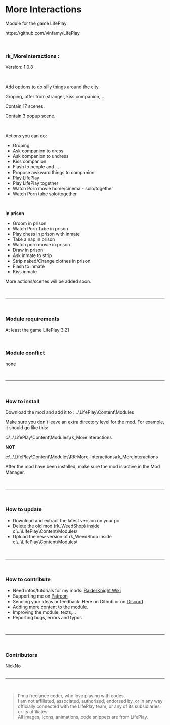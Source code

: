 <h1>More Interactions</h1>
<p>Module for the game LifePlay</p>
<p>https://github.com/vinfamy/LifePlay</p>
<br>
<h3>rk_MoreInteractions :</h3>
<p>Version: 1.0.8</p>
<br>
<p>Add options to do silly things around the city.</p> 
<p>Groping, offer from stranger, kiss companion,...</p> 
<p>Contain 17 scenes.</p>
<p>Contain 3 popup scene.</p>
<br>
<p>Actions you can do:</p>
<ul><li>Groping</li>
<li>Ask companion to dress</li>
<li>Ask companion to undress</li>
<li>Kiss companion</li>
<li>Flash to people and ...</li>
<li>Propose awkward things to companion</li>
<li>Play LifePlay</li>
<li>Play LifePlay together</li>
<li>Watch Porn movie home/cinema - solo/together</li>
<li>Watch Porn tube solo/together</li></ul>
<br>
<p><strong>In prison</strong></p>
<ul><li>Groom in prison</li>
<li>Watch Porn Tube in prison</li>
<li>Play chess in prison with inmate</li>
<li>Take a nap in prison</li>
<li>Watch porn movie in prison</li>
<li>Draw in prison</li>
<li>Ask inmate to strip</li>
<li>Strip naked/Change clothes in prison</li>
<li>Flash to inmate</li>
<li>Kiss inmate</li></ul>
<p>More actions/scenes will be added soon.</p>
<br>
<hr>
<br>
<h3>Module requirements</h3>
<p>At least the game LifePlay 3.21</p>
<br>
<h3>Module conflict</h3>
<p>none</p>
<br>
<hr>
<br>
<h3>How to install</h3>
<p>Download the mod and add it to : ..\LifePlay\Content\Modules</p>
<p>Make sure you don't leave an extra directory level for the mod. For example, it should go like this:</p>
<p>c:\..\LifePlay\Content\Modules\rk_MoreInteractions</p>
<p><strong>NOT</strong></p>
<p>c:\..\LifePlay\Content\Modules\RK-More-Interactions\rk_MoreInteractions</p>
<p>After the mod have been installed, make sure the mod is active in the Mod Manager.</p>
<br>
<hr>
<br>
<h3>How to update</h3>
<ul>
<li>Download and extract the latest version on your pc</li>
<li>Delete the old mod (rk_WeedShop) inside c:\..\LifePlay\Content\Modules\</li>
<li>Upload the new version of rk_WeedShop inside c:\..\LifePlay\Content\Modules\</li>
</ul>
<br>
<hr>
<br>
<h3>How to contribute</h3>
<ul>
<li>Need infos/tutorials for my mods: <a href="https://raiderknight-mods.fandom.com/wiki/RaiderKnight_Mods_Wiki">RaiderKnight Wiki</a></li>
<li>Supporting me on <a href="https://www.patreon.com/raiderknight">Patreon</a></li>
<li>Sending your ideas or feedback: Here on Github or on <a href="https://discord.gg/d3U9E2wb4Y">Discord</a></li>
<li>Adding more content to the module.</li>
<li>Improving the module, texts,...</li>
<li>Reporting bugs, errors and typos</li>
</ul>
<br>
<hr>
<br>
<h3>Contributors</h3>
NickNo<br>
<br>
<hr>
<br>
<blockquote> I'm a freelance coder, who love playing with codes.<br>
I am not affiliated, associated, authorized, endorsed by, or in any way officially connected with the LifePlay team, or any of its subsidiaries or its affiliates.<br>
All images, icons, animations, code snippets are from LifePlay.</blockquote>